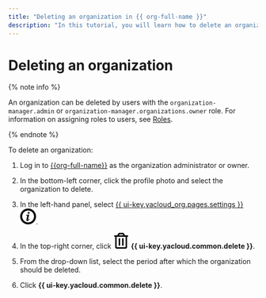 ```yaml
---
title: "Deleting an organization in {{ org-full-name }}"
description: "In this tutorial, you will learn how to delete an organization in {{ org-name }}."
---
```


# Deleting an organization

{% note info %}

An organization can be deleted by users with the `organization-manager.admin` or `organization-manager.organizations.owner` role. For information on assigning roles to users, see [Roles](../security/index.md#admin).

{% endnote %}

To delete an organization:

1. Log in to [{{org-full-name}}]({{link-org-main}}) as the organization administrator or owner.

1. In the bottom-left corner, click the profile photo and select the organization to delete.

1. In the left-hand panel, select [{{ ui-key.yacloud_org.pages.settings }}]({{link-org-settings}}) ![icon-settings](../../_assets/organization/icon-settings.svg).

1. In the top-right corner, click ![image](../../_assets/basket.svg) **{{ ui-key.yacloud.common.delete }}**.

1. From the drop-down list, select the period after which the organization should be deleted.

1. Click **{{ ui-key.yacloud.common.delete }}**.
